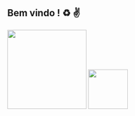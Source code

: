 ## Bem vindo !  ♻ ✌

<div>
  <img height="180em" src="https://github-readme-stats.vercel.app/api?username=rafcma&theme=synthwave">
  <img height="90em" src="https://github-readme-stats.vercel.app/api/top-langs/?username=rafcma&layout=compact&theme=synthwave">
</div>

<!--
**Rafcma/rafcma** is a ✨ _special_ ✨ repository because its `README.md` (this file) appears on your GitHub profile.

Here are some ideas to get you started:

- 🔭 I’m currently working on ...
- 🌱 I’m currently learning ...
- 👯 I’m looking to collaborate on ...
- 🤔 I’m looking for help with ...
- 💬 Ask me about ...
- 📫 How to reach me: ...
- 😄 Pronouns: ...
- ⚡ Fun fact: ...
-->
